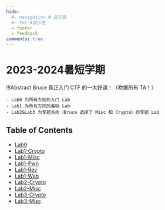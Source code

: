 ```yaml
---
hide:
  #- navigation # 显示右
  #- toc #显示左
  - footer
  - feedback
comments: true
--- 
```


# 2023-2024暑短学期

!!!Abstract 
    Bruce 真正入门 CTF 的一大好课！（吹爆所有 TA！）
    
    - Lab0 为所有方向的入门 Lab
    - Lab1 为所有方向的基础 Lab
    - Lab2&Lab3 为专题方向（Bruce 选择了 Misc 和 Crypto）的专题 Lab

## Table of Contents

- [Lab0](Lab0%20Report/)
- [Lab1-Crypto](Lab1-Crypto%20Report/)
- [Lab1-Misc](Lab1-Misc%20Report/)
- [Lab1-Pwn](Lab1-Pwn%20Report/)
- [Lab1-Rev](Lab1-Rev%20Report/)
- [Lab1-Web](Lab1-Web%20Report/)
- [Lab2-Crypto](Lab2-Crypto%20Report/)
- [Lab2-Misc](Lab2-Misc%20Report/)
- [Lab3-Crypto](Lab3-Crypto%20Report/)
- [Lab3-Misc](Lab3-Misc%20Report/)